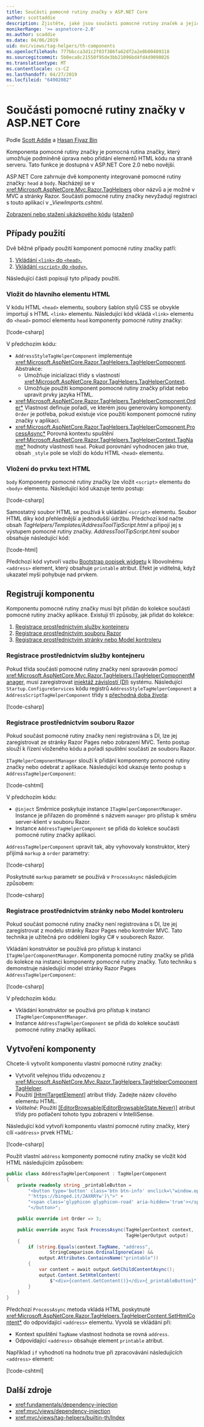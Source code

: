 ```yaml
---
title: Součásti pomocné rutiny značky v ASP.NET Core
author: scottaddie
description: Zjistěte, jaké jsou součásti pomocné rutiny značek a jejich použití v ASP.NET Core.
monikerRange: '>= aspnetcore-2.0'
ms.author: scaddie
ms.date: 04/06/2019
uid: mvc/views/tag-helpers/th-components
ms.openlocfilehash: 777bbcca3d1c2f03f386fa62df2a2e0b00409318
ms.sourcegitcommit: 5b0eca8c21550f95de3bb21096bd4fd4d9098026
ms.translationtype: MT
ms.contentlocale: cs-CZ
ms.lasthandoff: 04/27/2019
ms.locfileid: "64902082"
---
```

# <a name="tag-helper-components-in-aspnet-core"></a>Součásti pomocné rutiny značky v ASP.NET Core

Podle [Scott Addie](https://twitter.com/Scott_Addie) a [Hasan Fiyaz Bin](https://github.com/fiyazbinhasan)

Komponenta pomocné rutiny značky je pomocná rutina značky, který umožňuje podmíněně úprava nebo přidání elementů HTML kódu na straně serveru. Tato funkce je dostupná v ASP.NET Core 2.0 nebo novější.

ASP.NET Core zahrnuje dvě komponenty integrované pomocné rutiny značky: `head` a `body`. Nacházejí se v <xref:Microsoft.AspNetCore.Mvc.Razor.TagHelpers> obor názvů a je možné v MVC a stránky Razor. Součásti pomocné rutiny značky nevyžadují registraci s touto aplikací v *_ViewImports.cshtml*.

[Zobrazení nebo stažení ukázkového kódu](https://github.com/aspnet/AspNetCore.Docs/tree/master/aspnetcore/mvc/views/tag-helpers/th-components/samples) ([stažení](xref:index#how-to-download-a-sample))

## <a name="use-cases"></a>Případy použití

Dvě běžné případy použití komponent pomocné rutiny značky patří:

1. [Vkládání `<link>` do `<head>`.](#inject-into-html-head-element)
1. [Vkládání `<script>` do `<body>`.](#inject-into-html-body-element)

Následující části popisují tyto případy použití.

### <a name="inject-into-html-head-element"></a>Vložit do hlavního elementu HTML

V kódu HTML `<head>` elementu, soubory šablon stylů CSS se obvykle importují s HTML `<link>` elementu. Následující kód vkládá `<link>` elementu do `<head>` pomocí elementu `head` komponenty pomocné rutiny značky:

[!code-csharp[](th-components/samples/RazorPagesSample/TagHelpers/AddressStyleTagHelperComponent.cs)]

V předchozím kódu:

* `AddressStyleTagHelperComponent` implementuje <xref:Microsoft.AspNetCore.Razor.TagHelpers.TagHelperComponent>. Abstrakce:
  * Umožňuje inicializaci třídy s vlastností <xref:Microsoft.AspNetCore.Razor.TagHelpers.TagHelperContext>.
  * Umožňuje použití komponent pomocné rutiny značky přidat nebo upravit prvky jazyka HTML.
* <xref:Microsoft.AspNetCore.Razor.TagHelpers.TagHelperComponent.Order*> Vlastnost definuje pořadí, ve kterém jsou generovány komponenty. `Order` je potřeba, pokud existuje více použití komponent pomocné rutiny značky v aplikaci.
* <xref:Microsoft.AspNetCore.Razor.TagHelpers.TagHelperComponent.ProcessAsync*> Porovná kontextu spuštění <xref:Microsoft.AspNetCore.Razor.TagHelpers.TagHelperContext.TagName*> hodnoty vlastnosti `head`. Pokud porovnání vyhodnocen jako true, obsah `_style` pole se vloží do kódu HTML `<head>` elementu.

### <a name="inject-into-html-body-element"></a>Vložení do prvku text HTML

`body` Komponenty pomocné rutiny značky lze vložit `<script>` elementu do `<body>` elementu. Následující kód ukazuje tento postup:

[!code-csharp[](th-components/samples/RazorPagesSample/TagHelpers/AddressScriptTagHelperComponent.cs)]

Samostatný soubor HTML se používá k ukládání `<script>` elementu. Soubor HTML díky kód přehlednější a jednodušší údržbu. Předchozí kód načte obsah *TagHelpers/Templates/AddressToolTipScript.html* a připojí jej s výstupem pomocné rutiny značky. *AddressToolTipScript.html* soubor obsahuje následující kód:

[!code-html[](th-components/samples/RazorPagesSample/TagHelpers/Templates/AddressToolTipScript.html)]

Předchozí kód vytvoří vazbu [Bootstrap popisek widgetu](https://getbootstrap.com/docs/3.3/javascript/#tooltips) k libovolnému `<address>` element, který obsahuje `printable` atribut. Efekt je viditelná, když ukazatel myši pohybuje nad prvkem.

## <a name="register-a-component"></a>Registrují komponentu

Komponentu pomocné rutiny značky musí být přidán do kolekce součásti pomocné rutiny značky aplikace. Existují tři způsoby, jak přidat do kolekce:

1. [Registrace prostřednictvím služby kontejneru](#registration-via-services-container)
1. [Registrace prostřednictvím souboru Razor](#registration-via-razor-file)
1. [Registrace prostřednictvím stránky nebo Model kontroleru](#registration-via-page-model-or-controller)

### <a name="registration-via-services-container"></a>Registrace prostřednictvím služby kontejneru

Pokud třída součástí pomocné rutiny značky není spravován pomocí <xref:Microsoft.AspNetCore.Mvc.Razor.TagHelpers.ITagHelperComponentManager>, musí zaregistrovat [injektáž závislostí (DI)](xref:fundamentals/dependency-injection) systému. Následující `Startup.ConfigureServices` kódu registrů `AddressStyleTagHelperComponent` a `AddressScriptTagHelperComponent` třídy s [přechodná doba života](xref:fundamentals/dependency-injection#lifetime-and-registration-options):

[!code-csharp[](th-components/samples/RazorPagesSample/Startup.cs?name=snippet_ConfigureServices&highlight=12-15)]

### <a name="registration-via-razor-file"></a>Registrace prostřednictvím souboru Razor

Pokud součást pomocné rutiny značky není registrována s DI, lze jej zaregistrovat ze stránky Razor Pages nebo zobrazení MVC. Tento postup slouží k řízení vloženého kódu a pořadí spuštění součásti ze souboru Razor.

`ITagHelperComponentManager` slouží k přidání komponenty pomocné rutiny značky nebo odebrat z aplikace. Následující kód ukazuje tento postup s `AddressTagHelperComponent`:

[!code-cshtml[](th-components/samples/RazorPagesSample/Pages/Contact.cshtml?name=snippet_ITagHelperComponentManager)]

V předchozím kódu:

* `@inject` Směrnice poskytuje instance `ITagHelperComponentManager`. Instance je přiřazen do proměnné s názvem `manager` pro přístup k směru server-klient v souboru Razor.
* Instance `AddressTagHelperComponent` se přidá do kolekce součásti pomocné rutiny značky aplikací.

`AddressTagHelperComponent` upravit tak, aby vyhovovaly konstruktor, který přijímá `markup` a `order` parametry:

[!code-csharp[](th-components/samples/RazorPagesSample/TagHelpers/AddressTagHelperComponent.cs?name=snippet_Constructor)]

Poskytnuté `markup` parametr se používá v `ProcessAsync` následujícím způsobem:

[!code-csharp[](th-components/samples/RazorPagesSample/TagHelpers/AddressTagHelperComponent.cs?name=snippet_ProcessAsync&highlight=10-11)]

### <a name="registration-via-page-model-or-controller"></a>Registrace prostřednictvím stránky nebo Model kontroleru

Pokud součást pomocné rutiny značky není registrována s DI, lze jej zaregistrovat z modelu stránky Razor Pages nebo kontroler MVC. Tato technika je užitečná pro oddělení logiky C# v souborech Razor.

Vkládání konstruktor se používá pro přístup k instanci `ITagHelperComponentManager`. Komponenta pomocné rutiny značky se přidá do kolekce na instanci komponenty pomocné rutiny značky. Tuto techniku s demonstruje následující model stránky Razor Pages `AddressTagHelperComponent`:

[!code-csharp[](th-components/samples/RazorPagesSample/Pages/Index.cshtml.cs?name=snippet_IndexModelClass)]

V předchozím kódu:

* Vkládání konstruktor se používá pro přístup k instanci `ITagHelperComponentManager`.
* Instance `AddressTagHelperComponent` se přidá do kolekce součásti pomocné rutiny značky aplikací.

## <a name="create-a-component"></a>Vytvoření komponenty

Chcete-li vytvořit komponentu vlastní pomocné rutiny značky:

* Vytvořit veřejnou třídu odvozenou z <xref:Microsoft.AspNetCore.Mvc.Razor.TagHelpers.TagHelperComponentTagHelper>.
* Použití [[HtmlTargetElement]](xref:Microsoft.AspNetCore.Razor.TagHelpers.HtmlTargetElementAttribute) atribut třídy. Zadejte název cílového elementu HTML.
* *Volitelné*: Použití [[EditorBrowsable(EditorBrowsableState.Never)]](xref:System.ComponentModel.EditorBrowsableAttribute) atribut třídy pro potlačení tohoto typu zobrazení v IntelliSense.

Následující kód vytvoří komponentu vlastní pomocné rutiny značky, který cílí `<address>` prvek HTML:

[!code-csharp[](th-components/samples/RazorPagesSample/TagHelpers/AddressTagHelperComponentTagHelper.cs)]

Použít vlastní `address` komponenty pomocné rutiny značky se vložit kód HTML následujícím způsobem:

```csharp
public class AddressTagHelperComponent : TagHelperComponent
{
    private readonly string _printableButton =
        "<button type='button' class='btn btn-info' onclick=\"window.open("
        "'https://binged.it/2AXRRYw')\">" +
        "<span class='glyphicon glyphicon-road' aria-hidden='true'></span>" +
        "</button>";

    public override int Order => 3;

    public override async Task ProcessAsync(TagHelperContext context,
                                            TagHelperOutput output)
    {
        if (string.Equals(context.TagName, "address",
                StringComparison.OrdinalIgnoreCase) &&
            output.Attributes.ContainsName("printable"))
        {
            var content = await output.GetChildContentAsync();
            output.Content.SetHtmlContent(
                $"<div>{content.GetContent()}</div>{_printableButton}");
        }
    }
}
```

Předchozí `ProcessAsync` metoda vkládá HTML poskytnuté <xref:Microsoft.AspNetCore.Razor.TagHelpers.TagHelperContent.SetHtmlContent*> do odpovídající `<address>` elementu. Vyvolá se vkládání při:

* Kontext spuštění `TagName` vlastnost hodnota se rovná `address`.
* Odpovídající `<address>` obsahuje element `printable` atribut.

Například `if` vyhodnotí na hodnotu true při zpracovávání následujících `<address>` element:

[!code-cshtml[](th-components/samples/RazorPagesSample/Pages/Contact.cshtml?name=snippet_AddressPrintable)]

## <a name="additional-resources"></a>Další zdroje

* <xref:fundamentals/dependency-injection>
* <xref:mvc/views/dependency-injection>
* <xref:mvc/views/tag-helpers/builtin-th/Index>
